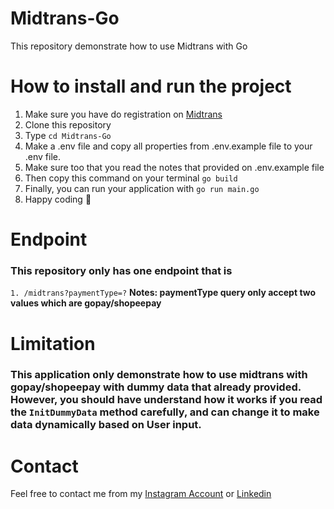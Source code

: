 # Midtrans-Go
This repository demonstrate how to use Midtrans with Go

# How to install and run the project
1. Make sure you have do registration on [Midtrans](https://midtrans.com)
2. Clone this repository
3. Type `cd Midtrans-Go`
4. Make a .env file and copy all properties from .env.example file to your .env file.
5. Make sure too that you read the notes that provided on .env.example file
6. Then copy this command on your terminal `go build`
7. Finally, you can run your application with `go run main.go`
8. Happy coding :dizzy:

# Endpoint
### This repository only has one endpoint that is 
`1. /midtrans?paymentType=?`
**Notes: paymentType query only accept two values which are gopay/shopeepay**

# Limitation
### This application only demonstrate how to use midtrans with **gopay/shopeepay** with dummy data that already provided. However, you should have understand how it works if you read the `InitDummyData` method carefully, and can change it to make data dynamically based on User input.

# Contact
Feel free to contact me from my [Instagram Account](https://instagram.com/centwong) or [Linkedin](https://www.linkedin.com/in/vinncent-alexander-wong-493759213/)
